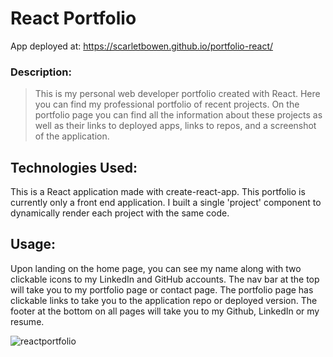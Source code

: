 # React Portfolio


App deployed at: https://scarletbowen.github.io/portfolio-react/

### Description:
>This is my personal web developer portfolio created with React. Here you can find my professional portfolio of recent projects.  On the portfolio page you can find all the information about these projects as well as their links to deployed apps, links to repos, and a screenshot of the application.   

## Technologies Used:
This is a React application made with create-react-app. This portfolio is currently only a front end application. I built a single 'project' component to dynamically render each project with the same code.  

## Usage:
Upon landing on the home page, you can see my name along with two clickable icons to my LinkedIn and GitHub accounts. The nav bar at the top will take you to my portfolio page or contact page.  The portfolio page has clickable links to take you to the application repo or deployed version.  The footer at the bottom on all pages will take you to my Github, LinkedIn or my resume.

![reactportfolio](https://github.com/ScarletBowen/portfolio-react/assets/109751916/d112820b-87a5-4504-8a5b-51d59253402d)
